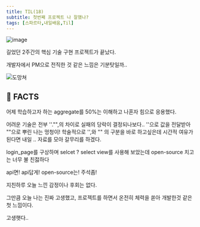 ```yaml
---
title: TIL(18)
subtitle: 첫번째 프로젝트 나 잘했나?
tags: [스파르타,내일배움,Til]
---
```


![image](https://user-images.githubusercontent.com/38107948/135484200-b908b066-bdef-413e-97f4-9b7e6950bd37.png)

길었던 2주간의 핵심 기술 구현 프로젝트가 끝났다.

개발자에서 PM으로 전직한 것 같은 느낌은 기분탓일까..

![도망쳐](https://files.slack.com/files-pri/T012XSRT34Y-F02G9UDDNR2/image.png)


## 📌 FACTS

어제 학습하고자 하는 aggregate를 50%는 이해하고 나혼자 힘으로 응용했다.

어려운 기술은 전부 ''."",의 차이로 실패의 당락이 결정되나보다.. ''으로 값을 전달받아 ""으로 뿌린 나는 멍청이!
학술적으로 '',와 "" 의 구분을 바로 하고싶은데 시간적 여유가 된다면 내일 .. 자료를 모아 갈무리를 하겠다.

login_page를 구상하며 selcet ? select view를 사용해 보았는데 open-source 치고는 너무 불 친젏하다

api면! api답게! open-source는! 주석좀!

지친하루 오늘 느낀 감정이나 후회는 없다.

그만큼 오늘 나는 진짜 고생했고, 프로젝트를 하면서 온전히 체력을 쏟아 개발한것 같은 첫 느낌이다.

고생햇다..
